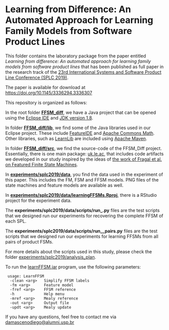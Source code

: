 # Learning from Difference: An Automated Approach for Learning Family Models from Software Product Lines

This folder contains the laboratory package from the paper entitled *Learning from difference: An automated approach for learning family models from software product lines* that has been published as full paper in the research track of the [23rd International Systems and Software Product Line Conference (SPLC 2019)](https://splc2019.net).

The paper is available for download at https://doi.org/10.1145/3336294.3336307

This repository is organized as follows:

In the root folder **[FFSM_diff](https://github.com/damascenodiego/learningFFSM/tree/master/FFSM_diff)**, we have a Java project that can be opened using the [Eclipse IDE](https://www.eclipse.org/ide) and [JDK version 1.8](https://www.oracle.com/technetwork/java/javase/downloads/jdk8-downloads-2133151.html).

In folder **[FFSM_diff/lib](https://github.com/damascenodiego/learningFFSM/tree/master/FFSM_diff/lib)**, we find some of the Java libraries used in our Eclipse project. These include [FeatureIDE](https://featureide.github.io) and [Apache Commons Math](http://commons.apache.org/proper/commons-math/). Other libraries, such as [LearnLib](https://learnlib.de) are included using [Apache Maven](https://maven.apache.org/).

In folder **[FFSM_diff/src](https://github.com/damascenodiego/learningFFSM/tree/master/FFSM_diff/src/)**, we find the source-code of the FFSM_Diff project. Essentially, there is one main package: [uk.le.ac](https://github.com/damascenodiego/learningFFSM/tree/master/FFSM_diff/src/main/java/uk/le/ac), that includes code artifacts we developed in our study inspired by the ideas of [the work of Fragal et al. on Featured Finite State Machines](http://doi.org/10.1007/978-3-319-57666-4_13).

In **[experiments/splc2019/data](https://github.com/damascenodiego/learningFFSM/tree/master/experiments/splc2019/data)**, you find the data used in the experiment of this paper. This includes the FM, FSM and FFSM models. PNG files of the state machines and feature models are available as well.

In **[experiments/splc2019/data/learningFFSMs.Rproj](https://github.com/damascenodiego/learningFFSM/tree/master/experiments/splc2019/data/learningFFSMs.Rproj)**, there is a RStudio project for the experiment data.

The **experiments/splc2019/data/scripts/run_<spl>.py** files are the test scripts that we designed run our experiments for recovering the complete FFSM of each SPL.

The **experiments/splc2019/data/scripts/run_<spl>_pairs.py** files are the test scripts that we designed run our experiments for learning FFSMs from all pairs of product FSMs.

For more details about the scripts used in this study, please check the folder [experiments/splc2019/analysis_plan](https://github.com/damascenodiego/learningFFSM/tree/master/experiments/splc2019/analysis_plan/). 


To run the [learnFFSM.jar](https://github.com/damascenodiego/learningFFSM/blob/master/experiments/splc2019/data/learnFFSM.jar) program, use the following parameters:

     usage: LearnFFSM
      -clean <arg>   Simplify FFSM labels
      -fm <arg>      Feature model
      -fref <arg>    FFSM reference
      -h             Help menu
      -mref <arg>    Mealy reference
      -out <arg>     Output file
      -updt <arg>    Mealy update


If you have any questions, feel free to contact me via damascenodiego@alumni.usp.br